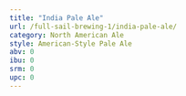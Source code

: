 ```yaml
---
title: "India Pale Ale"
url: /full-sail-brewing-1/india-pale-ale/
category: North American Ale
style: American-Style Pale Ale
abv: 0
ibu: 0
srm: 0
upc: 0
---
```



